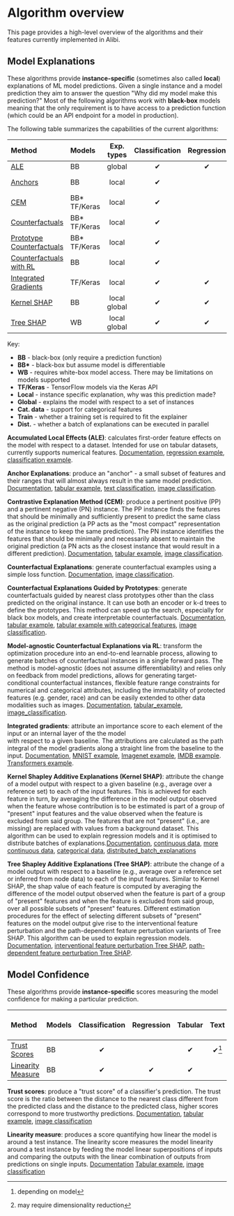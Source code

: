 # Algorithm overview

This page provides a high-level overview of the algorithms and their features currently implemented
in Alibi.

## Model Explanations
These algorithms provide **instance-specific** (sometimes also called **local**) explanations of ML model
predictions. Given a single instance and a model prediction they aim to answer the question "Why did
my model make this prediction?" Most of the following algorithms work with **black-box** models meaning that the
only requirement is to have access to a prediction function (which could be an API endpoint for a model in production).

The following table summarizes the capabilities of the current algorithms:

|Method|Models|Exp. types|Classification|Regression|Tabular|Text|Image|Cat. data|Train|Dist.|
|:---|:---|:---:|:---:|:---:|:---:|:---:|:---:|:---:|:---|:---:|
|[ALE](../methods/ALE.html)|BB|global|✔|✔|✔| | | |✔| |
|[Anchors](../methods/Anchors.ipynb)|BB|local|✔| |✔|✔|✔|✔|For Tabular| |
|[CEM](../methods/CEM.ipynb)|BB* TF/Keras|local|✔| |✔| |✔| |Optional| |
|[Counterfactuals](../methods/CF.ipynb)|BB* TF/Keras|local|✔| |✔| |✔| |No| |
|[Prototype Counterfactuals](../methods/CFProto.ipynb)|BB* TF/Keras|local|✔| |✔| |✔|✔|Optional| |
|[Counterfactuals with RL](https://docs.seldon.io/projects/alibi/en/latest/methods/CFRL.html)|BB|local|✔| |✔| |✔|✔|✔| |
|[Integrated Gradients](../methods/IntegratedGradients.ipynb)|TF/Keras|local|✔|✔|✔|✔|✔|✔|Optional| |
|[Kernel SHAP](../methods/KernelSHAP.ipynb)|BB|local  global|✔|✔|✔| | |✔|✔|✔|
|[Tree SHAP](../methods/TreeSHAP.ipynb)|WB|local  global|✔|✔|✔| | |✔|Optional| | |



Key:
 - **BB** - black-box (only require a prediction function)
 - **BB\*** - black-box but assume model is differentiable
 - **WB** - requires white-box model access. There may be limitations on models supported
 - **TF/Keras** - TensorFlow models via the Keras API
 - **Local** - instance specific explanation, why was this prediction made?
 - **Global** - explains the model with respect to a set of instances
 - **Cat. data** - support for categorical features
 - **Train** - whether a training set is required to fit the explainer
 - **Dist.** - whether a batch of explanations can be executed in parallel

**Accumulated Local Effects (ALE)**: calculates first-order feature effects on the model with
respect to a dataset. Intended for use on tabular datasets, currently supports numerical features.
[Documentation](../methods/ALE.ipynb), [regression example](../examples/ale_regression_boston.nblink),
[classification example](../examples/ale_classification.nblink).
 
**Anchor Explanations**: produce an "anchor" - a small subset of features and their ranges that will
almost always result in the same model prediction. [Documentation](../methods/Anchors.ipynb),
[tabular example](../examples/anchor_tabular_adult.nblink),
[text classification](../examples/anchor_text_movie.nblink),
[image classification](../examples/anchor_image_imagenet.nblink).

**Contrastive Explanation Method (CEM)**: produce a pertinent positive (PP) and a pertinent negative
(PN) instance. The PP instance finds the features that should be minimally and sufficiently present
to predict the same class as the original prediction (a PP acts as the "most compact" representation
of the instance to keep the same prediction). The PN instance identifies the features that should be
minimally and necessarily absent to maintain the original prediction (a PN acts as the closest
instance that would result in a different prediction). [Documentation](../methods/CEM.ipynb),
[tabular example](../examples/cem_iris.ipynb), [image classification](../examples/cem_mnist.ipynb).

**Counterfactual Explanations**: generate counterfactual examples using a simple loss function.
[Documentation](../methods/CF.ipynb), [image classification](../examples/cf_mnist.ipynb).

**Counterfactual Explanations Guided by Prototypes**: generate counterfactuals guided by nearest class
prototypes other than the class predicted on the original instance. It can use both an encoder or k-d trees
to define the prototypes. This method can speed up the search, especially for black box models, and create
interpretable counterfactuals. [Documentation](../methods/CFProto.ipynb),
[tabular example](../examples/cfproto_housing.nblink),
[tabular example with categorical features](../examples/cfproto_cat_adult_ohe.ipynb),
[image classification](../examples/cfproto_mnist.ipynb).

**Model-agnostic Counterfactual Explanations via RL**: transform the optimization procedure into an end-to-end 
learnable process, allowing to generate batches of counterfactual instances in a single forward pass. The method 
is model-agnostic (does not assume differentiability) and relies only on feedback from model predictions, allows for 
generating target-conditional counterfactual instances, flexible feature range constraints for numerical and categorical
attributes, including the immutability of protected features (e.g. gender, race) and can be easily extended to other 
data modalities such as images. [Documentation](../methods/CFRL.ipynb), 
[tabular_example](../examples/cfrl_adult.nblink),
[image_classification](../examples/cfrl_mnist.nblink).

**Integrated gradients**: attribute an importance score to each element of the input or an internal layer of the the model  
with respect to a given baseline. The attributions are calculated as the path integral of the model gradients along a 
straight line from the baseline to the input.
[Documentation](../methods/IntegratedGradients.ipynb),
[MNIST example](../examples/integrated_gradients_mnist.nblink),
[Imagenet example](../examples/integrated_gradients_imagenet.nblink),
[IMDB example](../examples/integrated_gradients_imdb.nblink).
[Transformers example](../examples/integrated_gradients_transformers.nblink).

**Kernel Shapley Additive Explanations (Kernel SHAP)**: attribute the change of a model output with respect
to a given baseline (e.g., average over a reference set) to each of the input features. This is achieved for
each feature in turn, by averaging the difference in the model output observed when the feature whose contribution
is to be estimated is part of a group of "present" input features and the value observed when the feature is excluded
from said group. The features that are not "present" (i.e., are missing) are replaced with values from a background
dataset. This algorithm can be used to explain regression models and it is optimised to distribute batches of explanations.[Documentation](../methods/KernelSHAP.ipynb),
[continuous data](../examples/kernel_shap_wine_intro.ipynb),
[more continuous data](../examples/kernel_shap_wine_lr.ipynb),
[categorical data](../examples/kernel_shap_adult_lr.ipynb),
[distributed_batch_explanations](../examples/distributed_kernel_shap_adult_lr.ipynb)

**Tree Shapley Additive Explanations (Tree SHAP)**: attribute the change of a model output with respect to a baseline
(e.g., average over a reference set or inferred from node data) to each of the input features. Similar to Kernel SHAP,
the shap value of each feature is computed by averaging the difference of the model output observed when the feature
is part of a group of "present" features and when the feature is excluded from said group, over all possible subsets
of "present" features. Different estimation procedures for the effect of selecting different subsets of "present"
features on the model output give rise to the interventional feature perturbation and the path-dependent feature
perturbation variants of Tree SHAP. This algorithm can be used to explain regression models.
[Documentation](../methods/TreeSHAP.ipynb),
[interventional feature perturbation Tree SHAP](../examples/interventional_tree_shap_adult_xgb.ipynb),
[path-dependent feature perturbation Tree SHAP](../examples/path_dependent_tree_shap_adult_xgb.ipynb).

## Model Confidence
These algorithms provide **instance-specific** scores measuring the model confidence for making a
particular prediction.

|Method|Models|Classification|Regression|Tabular|Text|Images|Categorical Features|Train set required|
|:---|:---|:---:|:---:|:---:|:---:|:---:|:---:|:---|
|[Trust Scores](../methods/TrustScores.ipynb)|BB|✔| |✔|✔[^1]|✔[^2]| |Yes|
|[Linearity Measure](../methods/LinearityMeasure.ipynb)|BB|✔|✔|✔| |✔| |Optional|

[^1]: depending on model
[^2]: may require dimensionality reduction

**Trust scores**: produce a "trust score" of a classifier's prediction. The trust score is the ratio
between the distance to the nearest class different from the predicted class and the distance to the
predicted class, higher scores correspond to more trustworthy predictions.
[Documentation](../methods/TrustScores.ipynb),
[tabular example](../examples/trustscore_iris.nblink),
[image classification](../examples/trustscore_mnist.nblink)

**Linearity measure**: produces a score quantifying how linear the model is around a test instance.
The linearity score measures the model linearity around a test instance by feeding the model linear
superpositions of inputs and comparing the outputs with the linear combination of outputs from
predictions on single inputs.
[Documentation](../methods/LinearityMeasure.ipynb)
[Tabular example](../examples/linearity_measure_iris.nblink),
[image classification](../examples/linearity_measure_fashion_mnist.nblink)
